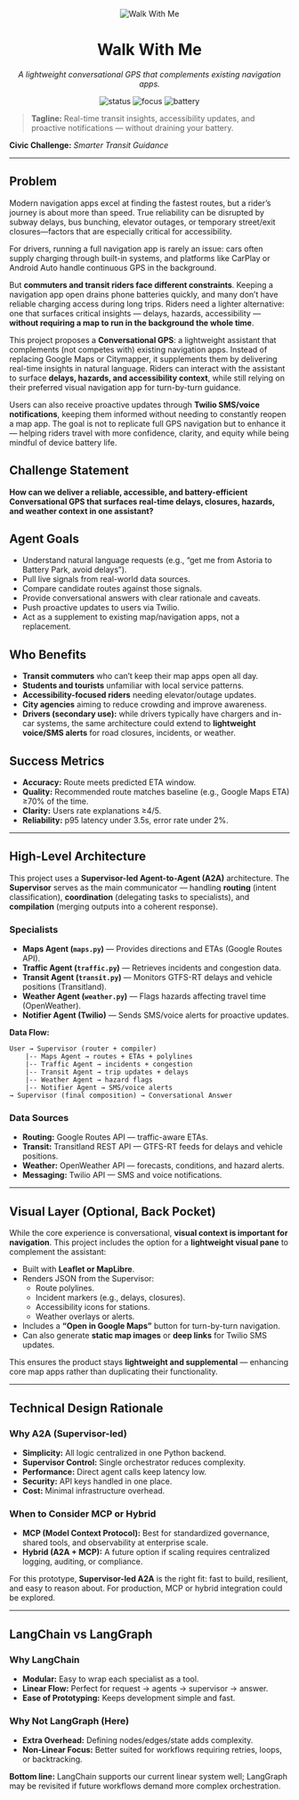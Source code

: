 <p align="center">
  <img src="https://img.shields.io/badge/Walk%20With%20Me-🚶-black?labelColor=222" alt="Walk With Me" />
</p>

<h1 align="center">Walk With Me</h1>
<p align="center"><i>A lightweight conversational GPS that complements existing navigation apps.</i></p>

<p align="center">
  <img alt="status" src="https://img.shields.io/badge/status-prototype-blue">
  <img alt="focus"  src="https://img.shields.io/badge/focus-transit%20insights-6aa84f">
  <img alt="battery" src="https://img.shields.io/badge/battery-friendly-ffd966">
</p>

<blockquote>
<b>Tagline:</b> Real-time transit insights, accessibility updates, and proactive notifications — without draining your battery.
</blockquote>

<p><b>Civic Challenge:</b> <i>Smarter Transit Guidance</i></p>

---

## Problem
Modern navigation apps excel at finding the fastest routes, but a rider’s journey is about more than speed. True reliability can be disrupted by subway delays, bus bunching, elevator outages, or temporary street/exit closures—factors that are especially critical for accessibility.

For drivers, running a full navigation app is rarely an issue: cars often supply charging through built-in systems, and platforms like CarPlay or Android Auto handle continuous GPS in the background.

But **commuters and transit riders face different constraints**. Keeping a navigation app open drains phone batteries quickly, and many don’t have reliable charging access during long trips. Riders need a lighter alternative: one that surfaces critical insights — delays, hazards, accessibility — **without requiring a map to run in the background the whole time**.

This project proposes a **Conversational GPS**: a lightweight assistant that complements (not competes with) existing navigation apps. Instead of replacing Google Maps or Citymapper, it supplements them by delivering real-time insights in natural language. Riders can interact with the assistant to surface **delays, hazards, and accessibility context**, while still relying on their preferred visual navigation app for turn-by-turn guidance.

Users can also receive proactive updates through **Twilio SMS/voice notifications**, keeping them informed without needing to constantly reopen a map app. The goal is not to replicate full GPS navigation but to enhance it — helping riders travel with more confidence, clarity, and equity while being mindful of device battery life.

## Challenge Statement
**How can we deliver a reliable, accessible, and battery-efficient Conversational GPS that surfaces real-time delays, closures, hazards, and weather context in one assistant?**

## Agent Goals
- Understand natural language requests (e.g., “get me from Astoria to Battery Park, avoid delays”).
- Pull live signals from real-world data sources.
- Compare candidate routes against those signals.
- Provide conversational answers with clear rationale and caveats.
- Push proactive updates to users via Twilio.
- Act as a supplement to existing map/navigation apps, not a replacement.

## Who Benefits
- **Transit commuters** who can’t keep their map apps open all day.
- **Students and tourists** unfamiliar with local service patterns.
- **Accessibility-focused riders** needing elevator/outage updates.
- **City agencies** aiming to reduce crowding and improve awareness.
- **Drivers (secondary use):** while drivers typically have chargers and in-car systems, the same architecture could extend to **lightweight voice/SMS alerts** for road closures, incidents, or weather.

## Success Metrics
- **Accuracy:** Route meets predicted ETA window.
- **Quality:** Recommended route matches baseline (e.g., Google Maps ETA) ≥70% of the time.
- **Clarity:** Users rate explanations ≥4/5.
- **Reliability:** p95 latency under 3.5s, error rate under 2%.

---

## High-Level Architecture

This project uses a **Supervisor-led Agent-to-Agent (A2A)** architecture. The **Supervisor** serves as the main communicator — handling **routing** (intent classification), **coordination** (delegating tasks to specialists), and **compilation** (merging outputs into a coherent response).

### Specialists
- **Maps Agent (`maps.py`)** — Provides directions and ETAs (Google Routes API).
- **Traffic Agent (`traffic.py`)** — Retrieves incidents and congestion data.
- **Transit Agent (`transit.py`)** — Monitors GTFS-RT delays and vehicle positions (Transitland).
- **Weather Agent (`weather.py`)** — Flags hazards affecting travel time (OpenWeather).
- **Notifier Agent (Twilio)** — Sends SMS/voice alerts for proactive updates.

**Data Flow:**
```
User → Supervisor (router + compiler)
    |-- Maps Agent → routes + ETAs + polylines
    |-- Traffic Agent → incidents + congestion
    |-- Transit Agent → trip updates + delays
    |-- Weather Agent → hazard flags
    |-- Notifier Agent → SMS/voice alerts
→ Supervisor (final composition) → Conversational Answer
```

### Data Sources
- **Routing:** Google Routes API — traffic-aware ETAs.
- **Transit:** Transitland REST API — GTFS-RT feeds for delays and vehicle positions.
- **Weather:** OpenWeather API — forecasts, conditions, and hazard alerts.
- **Messaging:** Twilio API — SMS and voice notifications.

---

## Visual Layer (Optional, Back Pocket)

While the core experience is conversational, **visual context is important for navigation**. This project includes the option for a **lightweight visual pane** to complement the assistant:

- Built with **Leaflet or MapLibre**.
- Renders JSON from the Supervisor:
  - Route polylines.
  - Incident markers (e.g., delays, closures).
  - Accessibility icons for stations.
  - Weather overlays or alerts.
- Includes a **“Open in Google Maps”** button for turn-by-turn navigation.
- Can also generate **static map images** or **deep links** for Twilio SMS updates.

This ensures the product stays **lightweight and supplemental** — enhancing core map apps rather than duplicating their functionality.

---

## Technical Design Rationale

### Why A2A (Supervisor-led)
- **Simplicity:** All logic centralized in one Python backend.
- **Supervisor Control:** Single orchestrator reduces complexity.
- **Performance:** Direct agent calls keep latency low.
- **Security:** API keys handled in one place.
- **Cost:** Minimal infrastructure overhead.

### When to Consider MCP or Hybrid
- **MCP (Model Context Protocol):** Best for standardized governance, shared tools, and observability at enterprise scale.
- **Hybrid (A2A + MCP):** A future option if scaling requires centralized logging, auditing, or compliance.

For this prototype, **Supervisor-led A2A** is the right fit: fast to build, resilient, and easy to reason about. For production, MCP or hybrid integration could be explored.

---

## LangChain vs LangGraph

### Why LangChain
- **Modular:** Easy to wrap each specialist as a tool.
- **Linear Flow:** Perfect for request → agents → supervisor → answer.
- **Ease of Prototyping:** Keeps development simple and fast.

### Why Not LangGraph (Here)
- **Extra Overhead:** Defining nodes/edges/state adds complexity.
- **Non-Linear Focus:** Better suited for workflows requiring retries, loops, or backtracking.


**Bottom line:** LangChain supports our current linear system well; LangGraph may be revisited if future workflows demand more complex orchestration.




